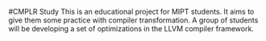 #CMPLR Study
This is an educational project for MIPT students. It aims to give them some practice with compiler transformation. 
A group of students will be developing a set of optimizations in the LLVM compiler framework.
